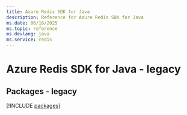 ```yaml
---
title: Azure Redis SDK for Java
description: Reference for Azure Redis SDK for Java
ms.date: 06/16/2025
ms.topic: reference
ms.devlang: java
ms.service: redis
---
```

# Azure Redis SDK for Java - legacy
## Packages - legacy
[!INCLUDE [packages](redis-index.md)]